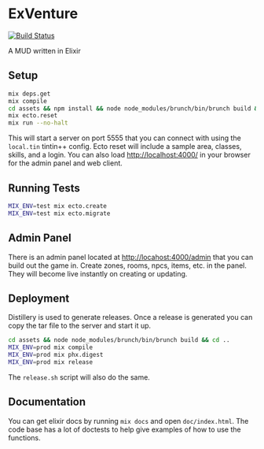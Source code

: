 # ExVenture

[![Build Status](https://travis-ci.org/oestrich/ex_venture.svg?branch=master)](https://travis-ci.org/oestrich/ex_venture)

A MUD written in Elixir

## Setup

```bash
mix deps.get
mix compile
cd assets && npm install && node node_modules/brunch/bin/brunch build && cd ..
mix ecto.reset
mix run --no-halt
```

This will start a server on port 5555 that you can connect with using the `local.tin` tintin++ config. Ecto reset will include a sample area, classes, skills, and a login. You can also load [http://localhost:4000/](http://localhost:4000/) in your browser for the admin panel and web client.

## Running Tests

```bash
MIX_ENV=test mix ecto.create
MIX_ENV=test mix ecto.migrate
```

## Admin Panel

There is an admin panel located at [http://locahost:4000/admin](http://locahost:4000/admin) that you can build out the game in. Create zones, rooms, npcs, items, etc. in the panel. They will become live instantly on creating or updating.

## Deployment

Distillery is used to generate releases. Once a release is generated you can copy the tar file to the server and start it up.

```bash
cd assets && node node_modules/brunch/bin/brunch build && cd ..
MIX_ENV=prod mix compile
MIX_ENV=prod mix phx.digest
MIX_ENV=prod mix release
```

The `release.sh` script will also do the same.

## Documentation

You can get elixir docs by running `mix docs` and open `doc/index.html`. The code base has a lot of doctests to help give examples of how to use the functions.
